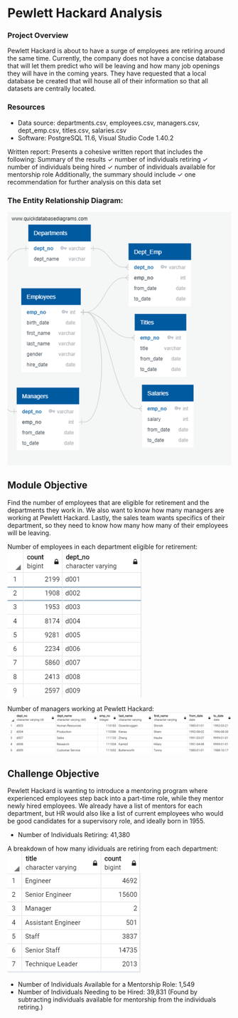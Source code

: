 # Pewlett Hackard Analysis

### Project Overview
Pewlett Hackard is about to have a surge of employees are retiring around the same time. Currently, the company does not have a concise database that will let them predict who will be leaving and how many job openings they will have in the coming years. They have requested that a local database be created that will house all of their information so that all datasets are centrally located.

### Resources
- Data source: departments.csv, employees.csv, managers.csv, dept_emp.csv, titles.csv, salaries.csv
- Software: PostgreSQL 11.6, Visual Studio Code 1.40.2

Written report:
Presents a cohesive written
report that includes the
following:
Summary of the results
✓ number of individuals retiring
✓ number of individuals being
hired
✓ number of individuals
available for mentorship role
Additionally, the summary
should include
✓ one recommendation for
further analysis on this data set

### The Entity Relationship Diagram:
![ERD](https://github.com/hillarykrumbholz/Pewlett_Hackard_Analysis/blob/master/Images/EmployeeDB.png)


## Module Objective
Find the number of employees that are eligible for retirement and the departments they work in. We also want to know how many managers are working at Pewlett Hackard. Lastly, the sales team wants specifics of their department, so they need to know how many how many of their employees will be leaving. 

Number of employees in each department eligible for retirement:<br/>
![emp_dept](https://github.com/hillarykrumbholz/Pewlett_Hackard_Analysis/blob/master/Images/emp_count_dept.png)<br/>

Number of managers working at Pewlett Hackard:<br/>
![managers](https://github.com/hillarykrumbholz/Pewlett_Hackard_Analysis/blob/master/Images/managers_in_each_dept.png)<br/>


## Challenge Objective
Pewlett Hackard is wanting to introduce a mentoring program where experienced employees step back into a part-time role, while they mentor newly hired employees. We already have a list of mentors for each department, but HR would also like a list of current employees who would be good candidates for a supervisory role, and ideally born in 1955. 

- Number of Individuals Retiring: 41,380<br/>

A breakdown of how many idividuals are retiring from each department:<br/>
![dept_retiring](https://github.com/hillarykrumbholz/Pewlett_Hackard_Analysis/blob/master/Images/mentor_list_count.png)

- Number of Individuals Available for a Mentorship Role: 1,549
- Number of Individuals Needing to be Hired: 39,831 (Found by subtracting individuals available for mentorship from the individuals retiring.)
 

